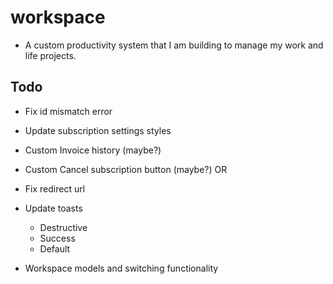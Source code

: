 # workspace

- A custom productivity system that I am building to manage my work and life projects.

## Todo
- Fix id mismatch error

- Update subscription settings styles 
- Custom Invoice history (maybe?)
- Custom Cancel subscription button (maybe?)
OR
- Fix redirect url

- Update toasts
    - Destructive
    - Success
    - Default
- Workspace models and switching functionality